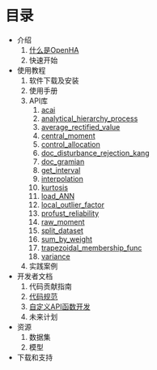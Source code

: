 # 目录

- 介绍
    1. [什么是OpenHA](./1_introduction/what.html)
    1. 快速开始
- 使用教程
    1. 软件下载及安装
    1. 使用手册
    1. API库
        1. [acai](./2_tutorial/acai.html)
        1. [analytical_hierarchy_process](./2_tutorial/analytical_hierarchy_process.html)    
        1. [average_rectified_value](./2_tutorial/average_rectified_value.html)
        1. [central_moment](./2_tutorial/central_moment.html)
        1. [control_allocation](./2_tutorial/control_allocation.html)
        1. [doc_disturbance_rejection_kang](./2_tutorial/doc_disturbance_rejection_kang.html)
        1. [doc_gramian](./2_tutorial/doc_gramian.html)
        1. [get_interval](./2_tutorial/get_interval.html)
        1. [interpolation](./2_tutorial/interpolation.html)
        1. [kurtosis](./2_tutorial/kurtosis.html)
        1. [load_ANN](./2_tutorial/load_ANN.html)
        1. [local_outlier_factor](./2_tutorial/local_outlier_factor.html)
        1. [profust_reliability](./2_tutorial/profust_reliability.html)
        1. [raw_moment](./2_tutorial/raw_moment.html)
        1. [split_dataset](./2_tutorial/split_dataset.html)
        1. [sum_by_weight](./2_tutorial/sum_by_weight.html)
        1. [trapezoidal_membership_func](./2_tutorial/trapezoidal_membership_func.html)      
        1. [variance](./2_tutorial/variance.html)
    1. 实践案例
- 开发者文档
    1. 代码贡献指南
    1. [代码规范](./3_developer/style.html)
    1. [自定义API函数开发](./3_developer/how_to_contribute.html)
    1. 未来计划
- 资源
    1. 数据集
    1. 模型
- 下载和支持

